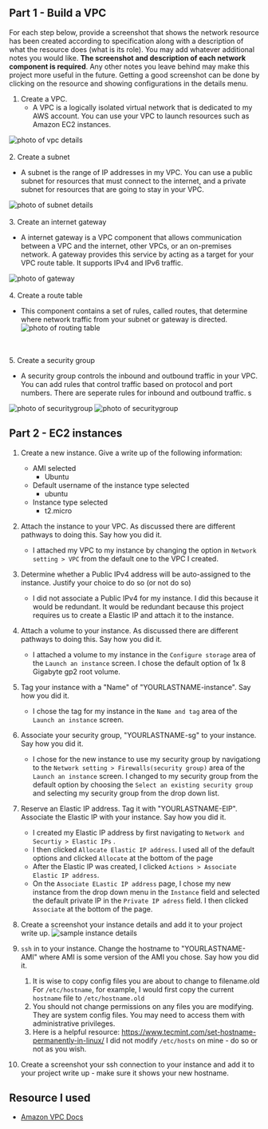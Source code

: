 ## Part 1 - Build a VPC

For each step below, provide a screenshot that shows the network resource has been created according to specification along with a description of what the resource does (what is its role). You may add whatever additional notes you would like. **The screenshot and description of each network component is required**. Any other notes you leave behind may make this project more useful in the future. Getting a good screenshot can be done by clicking on the resource and showing configurations in the details menu.

1. Create a VPC.
   - A VPC is a logically isolated virtual network that is dedicated to my AWS account. You can use your VPC to launch resources such as Amazon EC2 instances. 

![photo of vpc details](images/vpc.png)
<br>
<br>
2. Create a subnet
   
   - A subnet is the range of IP addresses in my VPC. You can use a public subnet for resources that must connect to the internet, and a private subnet for resources that are going to stay in your VPC. 

   ![photo of subnet details](images/subnet.png)
<br>
<br>
3. Create an internet gateway
    
   - A internet gateway is a VPC component that allows communication between a VPC and the internet, other VPCs, or an on-premises network. A gateway provides this service by acting as a target for your VPC route table. It supports IPv4 and IPv6 traffic. 


   ![photo of gateway](images/gateway.png)
<br>
<br>
4. Create a route table
  
   - This component contains a set of rules, called routes, that determine where network traffic from your subnet or gateway is directed. 
   ![photo of routing table](images/routetable.png)
<br>
<br>
5. Create a security group

   - A security group controls the inbound and outbound traffic in your VPC. You can add rules that control traffic based on protocol and port numbers. There are seperate rules for inbound and outbound traffic. s

   ![photo of securitygroup](images/sgin.png)
   ![photo of securitygroup](images/sgout.png)

## Part 2 - EC2 instances

1. Create a new instance. Give a write up of the following information:
   - AMI selected
      - Ubuntu
   - Default username of the instance type selected
      - ubuntu 
   - Instance type selected
      - t2.micro
2. Attach the instance to your VPC. As discussed there are different pathways to doing this. Say how you did it.
   - I attached my VPC to my instance by changing the option in `Network setting > VPC` from the default one to the VPC I created. 
3. Determine whether a Public IPv4 address will be auto-assigned to the instance. Justify your choice to do so (or not do so)
   - I did not associate a Public IPv4 for my instance. I did this because it would be redundant. It would be redundant because this project requires us to create a Elastic IP and attach it to the instance. 
4. Attach a volume to your instance. As discussed there are different pathways to doing this. Say how you did it.
   - I attached a volume to my instance in the `Configure storage` area of the `Launch an instance` screen. I chose the default option of 1x 8 Gigabyte gp2 root volume. 
5. Tag your instance with a "Name" of "YOURLASTNAME-instance". Say how you did it.
   - I chose the tag for my instance in the `Name and tag` area of the `Launch an instance` screen.  
6. Associate your security group, "YOURLASTNAME-sg" to your instance. Say how you did it.
   - I chose for the new instance to use my security group by navigationg to the `Network setting > Firewalls(security group)` area of the `Launch an instance` screen. I changed to my security group from the default option by choosing the `Select an existing security group` and selecting my security group from the drop down list. 
7. Reserve an Elastic IP address. Tag it with "YOURLASTNAME-EIP". Associate the Elastic IP with your instance. Say how you did it.
   - I created my Elastic IP address by first navigating to `Network and Securtiy > Elastic IPs` . 
   - I then clicked `Allocate Elastic IP address`. I used all of the default options and clicked `Allocate` at the bottom of the page
   - After the Elastic IP was created, I clicked `Actions > Associate Elastic IP address`. 
   - On the `Associate ELastic IP address` page, I chose my new instance from the drop down menu in the `Instance` field and selected the default private IP in the `Private IP adress` field. I then clicked `Associate` at the bottom of the page.

8. Create a screenshot your instance details and add it to your project write up.
   ![sample instance details](images/sample.png)
9. `ssh` in to your instance. Change the hostname to "YOURLASTNAME-AMI" where AMI is some version of the AMI you chose. Say how you did it.
   1. It is wise to copy config files you are about to change to filename.old For `/etc/hostname`, for example, I would first copy the current `hostname` file to `/etc/hostname.old`
   2. You should not change permissions on any files you are modifying. They are system config files. You may need to access them with administrative privileges.
   3. Here is a helpful resource: https://www.tecmint.com/set-hostname-permanently-in-linux/ I did not modify `/etc/hosts` on mine - do so or not as you wish.
10. Create a screenshot your ssh connection to your instance and add it to your project write up - make sure it shows your new hostname.


## Resource I used

- [Amazon VPC Docs](https://docs.aws.amazon.com/vpc/latest/userguide/how-it-works.html)